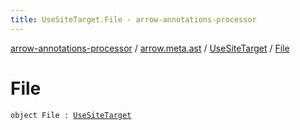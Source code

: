 ```yaml
---
title: UseSiteTarget.File - arrow-annotations-processor
---
```


[arrow-annotations-processor](../../index.html) / [arrow.meta.ast](../index.html) / [UseSiteTarget](index.html) / [File](./-file.html)

# File

`object File : `[`UseSiteTarget`](index.html)